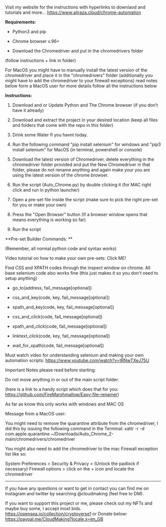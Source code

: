 Visit my website for the instructions with hyperlinks to downlaod and tutorials and more...
https://www.aliraza.cloud/chrome-automation

**Requirements:**

- Python3 and pip

- Chrome browser v.96+

- Download the Chromedriver and put in the chromedrivers folder 

(follow instructions + link in folder)

For MacOS you might have to manually install the latest version of the chromedriver and place it in the "chromedrivers" folder (additionally you might have to add the chromedriver to your firewall exceptions) read notes below form a MacOS user for more details follow all the instructions below

**Instructions:**

1. Download and or Update Python and The Chrome browser (if you don’t have it already)

2. Download and extract the project in your desired location (keep all files and folders that come with the repo in this folder)

3. Drink some Water fi you havnt today.

4. Run the following command "pip install selenium" for windows and "pip3 install selenium" for MacOS (in terminal, powershell or console)

5. Download the latest version of Chromedriver, delete everything in the chromedriver folder provided and put the New Chromedriver in that folder, please do not rename anything and again make your you are using the latest version of the chrome browser.

6. Run the script (Auto_Chrome.py) by double clicking it (for MAC right click and run in python launcher)

7. Open a pre-set file inside the script (make sure to pick the right pre-set for you or make your own)

8. Press the "Open Browser" button (If a browser window opens that means everything is working so far)

9. Run the script

**Pre-set Builder Commands: **

(Remember, all normal python code and syntax works)

Video tutorial on how to make your own pre-sets: Click ME! 

Find CSS and XPATH codes through the inspect window on chrome. All base selenium code also works fine (this just makes it so you don't need to setup anything)

- go_to(address, fail_message[optional])

- css_and_key(code, key, fail_message[optional])

- xpath_and_key(code, key, fail_message[optional])

- css_and_click(code, fail_message[optional])

- xpath_and_click(code, fail_message[optional])

- linktext_click(code, key, fail_message[optional])

- wait_for_xpath(code, fail_message[optional])



Must watch video for understanding selenium and making your own automation scripts: https://www.youtube.com/watch?v=tRNwTXeJ75U

Important Notes please read before starting:

Do not move anything in or out of the main script folder.

(here is a link to a handy script which does that for you: https://github.com/FireMarshmallow/Easy-file-renamer)

As far as know this only works with windows and MAC OS

Message from a MacOS user:

You might need to remove the quarantine attribute from the chromedriver, I did this by issuing the following command in the Terminal: xattr -r -d com.apple.quarantine ~/Downloads/Auto_Chrome_2-main/chromedrivers/chromedriver

You might also need to add the chromedriver to the mac Firewall exception list like so:

System Preferences > Security & Privacy > (Unlock the padlock if necessary) Firewall options > click on the + icon and locate the chromedriver

--------------------------------

If you have any questions or want to get in contact you can find me on Instagram and twitter by searching @cloudmaking (feel free to DM).

If you want to support this project or me, please check out my NFTs and maybe buy some, I accept most bids. https://opensea.io/collection/cryptoverse1 or Donate below: https://paypal.me/CloudMaking?locale.x=en_GB
